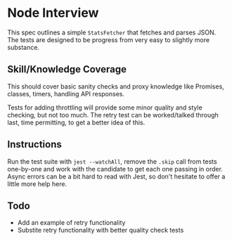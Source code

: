 # Node Interview

This spec outlines a simple `StatsFetcher` that fetches and parses JSON. The
tests are designed to be progress from very easy to slightly more substance.

## Skill/Knowledge Coverage
This should cover basic sanity checks and proxy knowledge like Promises,
classes, timers, handling API responses.

Tests for adding throttling will provide some minor quality and style checking,
but not too much. The retry test can be worked/talked through last, time
permitting, to get a better idea of this.

## Instructions
Run the test suite with `jest --watchAll`, remove the `.skip` call from tests
one-by-one and work with the candidate to get each one passing in order. Async
errors can be a bit hard to read with Jest, so don't hesitate to offer a little
more help here.

## Todo
- Add an example of retry functionality
- Substite retry functionality with better quality check tests
